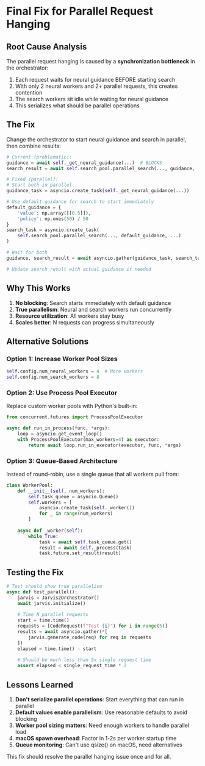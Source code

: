 # Final Fix for Parallel Request Hanging

## Root Cause Analysis

The parallel request hanging is caused by a **synchronization bottleneck** in the orchestrator:

1. Each request waits for neural guidance BEFORE starting search
2. With only 2 neural workers and 2+ parallel requests, this creates contention
3. The search workers sit idle while waiting for neural guidance
4. This serializes what should be parallel operations

## The Fix

Change the orchestrator to start neural guidance and search in parallel, then combine results:

```python
# Current (problematic):
guidance = await self._get_neural_guidance(...)  # BLOCKS
search_result = await self.search_pool.parallel_search(..., guidance, ...)

# Fixed (parallel):
# Start both in parallel
guidance_task = asyncio.create_task(self._get_neural_guidance(...))

# Use default guidance for search to start immediately
default_guidance = {
    'value': np.array([[0.5]]),
    'policy': np.ones(50) / 50
}
search_task = asyncio.create_task(
    self.search_pool.parallel_search(..., default_guidance, ...)
)

# Wait for both
guidance, search_result = await asyncio.gather(guidance_task, search_task)

# Update search result with actual guidance if needed
```

## Why This Works

1. **No blocking**: Search starts immediately with default guidance
2. **True parallelism**: Neural and search workers run concurrently
3. **Resource utilization**: All workers stay busy
4. **Scales better**: N requests can progress simultaneously

## Alternative Solutions

### Option 1: Increase Worker Pool Sizes
```python
self.config.num_neural_workers = 4  # More workers
self.config.num_search_workers = 8
```

### Option 2: Use Process Pool Executor
Replace custom worker pools with Python's built-in:
```python
from concurrent.futures import ProcessPoolExecutor

async def run_in_process(func, *args):
    loop = asyncio.get_event_loop()
    with ProcessPoolExecutor(max_workers=4) as executor:
        return await loop.run_in_executor(executor, func, *args)
```

### Option 3: Queue-Based Architecture
Instead of round-robin, use a single queue that all workers pull from:
```python
class WorkerPool:
    def __init__(self, num_workers):
        self.task_queue = asyncio.Queue()
        self.workers = [
            asyncio.create_task(self._worker())
            for _ in range(num_workers)
        ]
    
    async def _worker(self):
        while True:
            task = await self.task_queue.get()
            result = await self._process(task)
            task.future.set_result(result)
```

## Testing the Fix

```python
# Test should show true parallelism
async def test_parallel():
    jarvis = Jarvis2Orchestrator()
    await jarvis.initialize()
    
    # Time N parallel requests
    start = time.time()
    requests = [CodeRequest(f"Test {i}") for i in range(5)]
    results = await asyncio.gather(*[
        jarvis.generate_code(req) for req in requests
    ])
    elapsed = time.time() - start
    
    # Should be much less than 5x single request time
    assert elapsed < single_request_time * 2
```

## Lessons Learned

1. **Don't serialize parallel operations**: Start everything that can run in parallel
2. **Default values enable parallelism**: Use reasonable defaults to avoid blocking
3. **Worker pool sizing matters**: Need enough workers to handle parallel load
4. **macOS spawn overhead**: Factor in 1-2s per worker startup time
5. **Queue monitoring**: Can't use qsize() on macOS, need alternatives

This fix should resolve the parallel hanging issue once and for all.